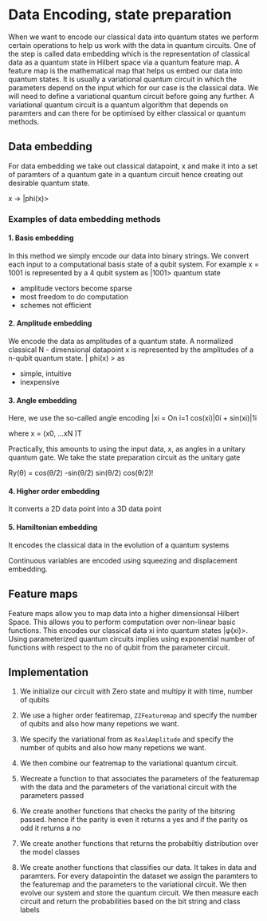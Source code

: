 # Data Encoding, state preparation

When we want to encode our classical data into quantum states we perform certain operations to help us work with the data in quantum circuits. One of the step is called data embedding which is the representation of classical data as a quantum state in Hilbert space via a quantum feature map. A feature map is the mathematical map that helps us embed our data into quantum states. It is usually a variational quantum circuit in which the parameters depend on the input which for our case is the classical data. We will need to define a variational quantum circuit before going any further. A variational quantum circuit is a quantum algorithm that depends on paramters and can there for be optimised by either classical or quantum methods.

## Data embedding
For data embedding we take out classical datapoint, x and make it into a set of paramters of a quantum gate in a quantum circuit hence creating out desirable quantum state.

x -> |phi(x)>

### Examples of data embedding methods

#### 1. Basis embedding
In this method we simply encode our data into binary strings. We convert each input to a computational basis state of a qubit system. For example x = 1001 is represented by a 4 qubit system as |1001> quantum state
- amplitude vectors become sparse
- most freedom to do computation
- schemes not efficient


#### 2. Amplitude embedding
We encode the data as amplitudes of a quantum state. A normalized classical N - dimensional datapoint x is represented by the amplitudes of a n-qubit quantum state. | phi(x) > as 

- simple, intuitive
- inexpensive

#### 3. Angle embedding
Here, we use the so-called angle encoding 
|xi = On i=1 cos(xi)|0i + sin(xi)|1i 

where x = (x0, ...xN )T

Practically, this amounts to using the input data, x, as angles in
a unitary quantum gate. We take the state preparation circuit as the unitary gate

Ry(θ) = cos(θ/2) -sin(θ/2) sin(θ/2) cos(θ/2)!

#### 4. Higher order embedding
It converts a 2D data point into a 3D data point

#### 5. Hamiltonian embedding
It encodes the classical data in the evolution of a quantum systems

Continuous variables are encoded using squeezing and displacement embedding.


## Feature maps
Feature maps allow you to map data into a higher dimensionsal Hilbert Space. This allows you to perform computation over non-linear basic functions.
This encodes our classical data xi into quantum states |φ(xi)>. Using parameterized quantum circuits implies using exponential number of functions with respect to the no of qubit from the parameter circuit.

## Implementation
1. We initialize our circuit with Zero state and multipy it with time, number of qubits
2. We use a higher order featiremap, `ZZFeaturemap` and specify the number of qubits and also how many repetions we want.
3. We specify the variational from as `RealAmplitude` and specify the number of qubits and also how many repetions we want.
4. We then combine our featremap to the variational quantum circuit.


5. Wecreate a function to that associates the parameters of the featuremap with the data and the parameters of the variational circuit with the parameters passed


6. We create another functions that checks the parity of the bitsring passed. hence if the parity is even it returns a yes and if the parity os odd it returns a no


7.  We create another functions that returns the probabiltiy distribution over the model classes


8.   We create another functions that classifies our data. It takes in data and paramters. For every datapointin the dataset we assign the paramters to the featuremap and the parameters to the variational circuit. We then evolve our system and store the quantum circuit. We then measure each circuit and return the probabilities based on the bit string and class labels
